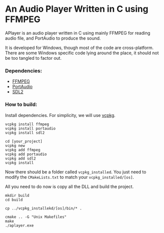 # An Audio Player Written in C using FFMPEG

APlayer is an audio player written in C using mainly FFMPEG for reading audio file, and PortAudio to produce the sound.

It is developed for Windows, though most of the code are cross-platform. There are some Windows specific code lying around the place, it should not be too tangled to factor out.

### Dependencies:
* [FFMPEG](https://github.com/FFmpeg/FFmpeg)
* [PortAudio](https://github.com/PortAudio/portaudio)
* [SDL2](https://github.com/libsdl-org/SDL)

### How to build:

Install dependencies. For simplicity, we will use [vcpkg](https://github.com/microsoft/vcpkg).
```Shell
vcpkg install ffmpeg
vcpkg install portaudio
vcpkg install sdl2

cd [your_project]
vcpkg new
vcpkg add ffmpeg
vcpkg add portaudio
vcpkg add sdl2
vcpkg install
```

Now there should be a folder called `vcpkg_installed`. You just need to modify the `CMakeLists.txt` to match your `vcpkg_installed/[os]`.

All you need to do now is copy all the DLL and build the project.

```Shell
mkdir build
cd build

cp ../vcpkg_installekd/[os]/bin/* .

cmake .. -G "Unix Makefiles"
make
./aplayer.exe
```